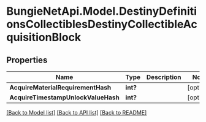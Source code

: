 # BungieNetApi.Model.DestinyDefinitionsCollectiblesDestinyCollectibleAcquisitionBlock
## Properties

Name | Type | Description | Notes
------------ | ------------- | ------------- | -------------
**AcquireMaterialRequirementHash** | **int?** |  | [optional] 
**AcquireTimestampUnlockValueHash** | **int?** |  | [optional] 

[[Back to Model list]](../README.md#documentation-for-models) [[Back to API list]](../README.md#documentation-for-api-endpoints) [[Back to README]](../README.md)

